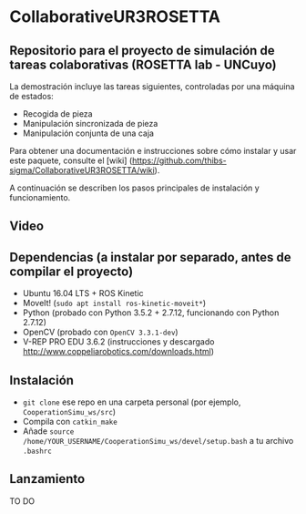 # CollaborativeUR3ROSETTA

## Repositorio para el proyecto de simulación de tareas colaborativas (ROSETTA lab - UNCuyo)

La demostración incluye las tareas siguientes, controladas por una máquina de estados:

- Recogida de pieza
- Manipulación sincronizada de pieza
- Manipulación conjunta de una caja

Para obtener una documentación e instrucciones sobre cómo instalar y usar este paquete, consulte el [wiki] (https://github.com/thibs-sigma/CollaborativeUR3ROSETTA/wiki).

A continuación se describen los pasos principales de instalación y funcionamiento.

## Video

<!-- [![Watch the video]()](https://youtu.be/jia6zDLpsHE) -->


## Dependencias (a instalar por separado, antes de compilar el proyecto)

- Ubuntu 16.04 LTS + ROS Kinetic
- MoveIt! (`sudo apt install ros-kinetic-moveit*`)
- Python (probado con Python 3.5.2 + 2.7.12, funcionando con Python 2.7.12)
- OpenCV (probado con `OpenCV 3.3.1-dev`)
- V-REP PRO EDU 3.6.2 (instrucciones y descargado http://www.coppeliarobotics.com/downloads.html)

## Instalación

- `git clone` ese repo en una carpeta personal (por ejemplo, `CooperationSimu_ws/src`)
- Compila con `catkin_make`
- Añade `source /home/YOUR_USERNAME/CooperationSimu_ws/devel/setup.bash` a tu archivo `.bashrc`

## Lanzamiento

TO DO
